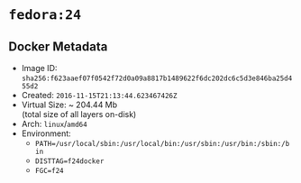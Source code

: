 # `fedora:24`

## Docker Metadata

- Image ID: `sha256:f623aaef07f0542f72d0a09a8817b1489622f6dc202dc6c5d3e846ba25d455d2`
- Created: `2016-11-15T21:13:44.623467426Z`
- Virtual Size: ~ 204.44 Mb  
  (total size of all layers on-disk)
- Arch: `linux`/`amd64`
- Environment:
  - `PATH=/usr/local/sbin:/usr/local/bin:/usr/sbin:/usr/bin:/sbin:/bin`
  - `DISTTAG=f24docker`
  - `FGC=f24`
